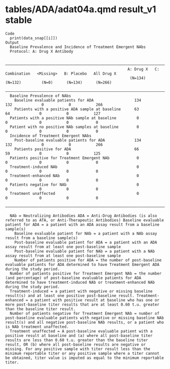 # tables/ADA/adat04a.qmd result_v1 stable

    Code
      print(data_snap[[i]])
    Output
      Baseline Prevalence and Incidence of Treatment Emergent NAbs
      Protocol: A: Drug X Antibody
      
      ————————————————————————————————————————————————————————————————————————————————————————————————————————————————————
                                                          A: Drug X   C: Combination   <Missing>   B: Placebo   All Drug X
                                                           (N=134)       (N=132)         (N=0)      (N=134)      (N=266)  
      ————————————————————————————————————————————————————————————————————————————————————————————————————————————————————
      Baseline Prevalence of NAbs                                                                                         
        Baseline evaluable patients for ADA                  134           132             0           0           266    
        Patients with a positive ADA sample at baseline      63             64             0           0           127    
      Patients with a positive NAb sample at baseline         0             0              0           0            0     
      Patient with no positive NAb samples at baseline        0             0              0           0            0     
      Incidence of Treatment Emergent NAbs                                                                                
        Post-baseline evaluable patients for ADA             134           132             0           0           266    
        Patients positive for ADA                            66             59             0           0           125    
      Patients positive for Treatment Emergent NAb            0             0              0           0            0     
      Treatment-induced NAb                                   0             0              0           0            0     
      Treatment-enhanced NAb                                  0             0              0           0            0     
      Patients negative for NAb                               0             0              0           0            0     
      Treatment unaffected                                    0             0              0           0            0     
      ————————————————————————————————————————————————————————————————————————————————————————————————————————————————————
      
      NAb = Neutralizing Antibodies ADA = Anti-Drug Antibodies (is also referred to as ATA, or Anti-Therapeutic Antibodies) Baseline evaluable patient for ADA = a patient with an ADA assay result from a baseline sample(s)
        Baseline evaluable patient for NAb = a patient with a NAb assay result from a baseline sample(s)
        Post-baseline evaluable patient for ADA = a patient with an ADA assay result from at least one post-baseline sample
        Post-baseline evaluable patient for NAb = a patient with a NAb assay result from at least one post-baseline sample
        Number of patients positive for ADA = the number of post-baseline evaluable patients for ADA determined to have Treatment Emergent ADA during the study period.
      Number of patients positive for Treatment Emergent NAb = the number (and percentage) of post-baseline evaluable patients for ADA determined to have treatment-induced NAb or treatment-enhanced NAb during the study period.
      Treatment-induced = a patient with negative or missing baseline result(s) and at least one positive post-baseline result. Treatment-enhanced = a patient with positive result at baseline who has one or more post-baseline titer results that are at least 0.60 t.u. greater than the baseline titer result.
      Number of patients negative for Treatment Emergent NAb = number of post-baseline evaluable patients with negative or missing baseline NAb result(s) and all negative post-baseline NAb results, or a patient who is NAb treatment unaffected.
      Treatment unaffected = A post-baseline evaluable patient with a positive result at baseline and (a) where all post-baseline titer results are less than 0.60 t.u. greater than the baseline titer result, OR (b) where all post-baseline results are negative or missing. For any positive sample with titer result less than the minimum reportable titer or any positive sample where a titer cannot be obtained, titer value is imputed as equal to the minimum reportable titer.


